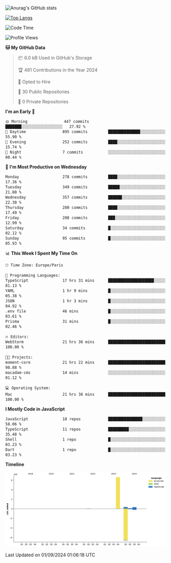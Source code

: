![Anurag's GitHub stats](https://github-readme-stats.vercel.app/api?username=sufiane&theme=dark&show_icons=true&count_private=true)


[![Top Langs](https://github-readme-stats.vercel.app/api/top-langs/?username=sufiane&layout=compact)](https://github.com/anuraghazra/github-readme-stats)

<!--START_SECTION:waka-->
![Code Time](http://img.shields.io/badge/Code%20Time-1%2C263%20hrs%2043%20mins-blue)

![Profile Views](http://img.shields.io/badge/Profile%20Views-0-blue)

**🐱 My GitHub Data** 

> 📦 6.0 kB Used in GitHub's Storage 
 > 
> 🏆 481 Contributions in the Year 2024
 > 
> 💼 Opted to Hire
 > 
> 📜 30 Public Repositories 
 > 
> 🔑 0 Private Repositories 
 > 
**I'm an Early 🐤** 

```text
🌞 Morning                447 commits         ███████░░░░░░░░░░░░░░░░░░   27.92 % 
🌆 Daytime                895 commits         ██████████████░░░░░░░░░░░   55.90 % 
🌃 Evening                252 commits         ████░░░░░░░░░░░░░░░░░░░░░   15.74 % 
🌙 Night                  7 commits           ░░░░░░░░░░░░░░░░░░░░░░░░░   00.44 % 
```
📅 **I'm Most Productive on Wednesday** 

```text
Monday                   278 commits         ████░░░░░░░░░░░░░░░░░░░░░   17.36 % 
Tuesday                  349 commits         █████░░░░░░░░░░░░░░░░░░░░   21.80 % 
Wednesday                357 commits         ██████░░░░░░░░░░░░░░░░░░░   22.30 % 
Thursday                 280 commits         ████░░░░░░░░░░░░░░░░░░░░░   17.49 % 
Friday                   208 commits         ███░░░░░░░░░░░░░░░░░░░░░░   12.99 % 
Saturday                 34 commits          █░░░░░░░░░░░░░░░░░░░░░░░░   02.12 % 
Sunday                   95 commits          █░░░░░░░░░░░░░░░░░░░░░░░░   05.93 % 
```


📊 **This Week I Spent My Time On** 

```text
🕑︎ Time Zone: Europe/Paris

💬 Programming Languages: 
TypeScript               17 hrs 31 mins      ████████████████████░░░░░   81.13 % 
YAML                     1 hr 9 mins         █░░░░░░░░░░░░░░░░░░░░░░░░   05.38 % 
JSON                     1 hr 3 mins         █░░░░░░░░░░░░░░░░░░░░░░░░   04.92 % 
.env file                46 mins             █░░░░░░░░░░░░░░░░░░░░░░░░   03.61 % 
Prisma                   31 mins             █░░░░░░░░░░░░░░░░░░░░░░░░   02.46 % 

🔥 Editors: 
WebStorm                 21 hrs 36 mins      █████████████████████████   100.00 % 

🐱‍💻 Projects: 
moment-core              21 hrs 22 mins      █████████████████████████   98.88 % 
macadam-cms              14 mins             ░░░░░░░░░░░░░░░░░░░░░░░░░   01.12 % 

💻 Operating System: 
Mac                      21 hrs 36 mins      █████████████████████████   100.00 % 
```

**I Mostly Code in JavaScript** 

```text
JavaScript               18 repos            ███████████████░░░░░░░░░░   58.06 % 
TypeScript               11 repos            █████████░░░░░░░░░░░░░░░░   35.48 % 
Shell                    1 repo              █░░░░░░░░░░░░░░░░░░░░░░░░   03.23 % 
Dart                     1 repo              █░░░░░░░░░░░░░░░░░░░░░░░░   03.23 % 
```



**Timeline**

![Lines of Code chart](https://raw.githubusercontent.com/Sufiane/Sufiane/main/assets/bar_graph.png)


 Last Updated on 01/09/2024 01:06:18 UTC
<!--END_SECTION:waka-->


<!--
**Sufiane/sufiane** is a ✨ _special_ ✨ repository because its `README.md` (this file) appears on your GitHub profile.

Here are some ideas to get you started:

- 🔭 I’m currently working on ...
- 🌱 I’m currently learning ...
- 👯 I’m looking to collaborate on ...
- 🤔 I’m looking for help with ...
- 💬 Ask me about ...
- 📫 How to reach me: ...
- 😄 Pronouns: ...
- ⚡ Fun fact: ...
-->
